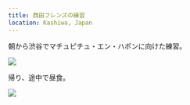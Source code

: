 ```yaml
---
title: 西田フレンズの練習
location: Kashiwa, Japan
---
```


朝から渋谷でマチュピチュ・エン・ハポンに向けた練習。

![](https://ceshmina-photos.s3.ap-northeast-1.amazonaws.com/medium/202011/20201101-091530.jpg)

帰り、途中で昼食。

![](https://ceshmina-photos.s3.ap-northeast-1.amazonaws.com/medium/202011/20201101-131235.jpg)
